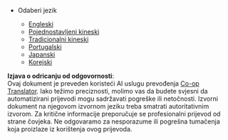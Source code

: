<!--
CO_OP_TRANSLATOR_METADATA:
{
  "original_hash": "b918f72764505b503a4c2889a438b8d7",
  "translation_date": "2025-05-20T11:25:32+00:00",
  "source_file": "docs/_navbar.md",
  "language_code": "hr"
}
-->
* Odaberi jezik

    * [Engleski](../../../../../../..)
    * [Pojednostavljeni kineski](../../../../../../../translations/cn)
    * [Tradicionalni kineski](../../../../../../../translations/tw)
    * [Portugalski](../../../../../../../translations/pt-br)
    * [Japanski](../../../../../../../translations/ja-jp)
    * [Korejski](../../../../../../../translations/ko)

**Izjava o odricanju od odgovornosti**:  
Ovaj dokument je preveden koristeći AI uslugu prevođenja [Co-op Translator](https://github.com/Azure/co-op-translator). Iako težimo preciznosti, molimo vas da budete svjesni da automatizirani prijevodi mogu sadržavati pogreške ili netočnosti. Izvorni dokument na njegovom izvornom jeziku treba smatrati autoritativnim izvorom. Za kritične informacije preporučuje se profesionalni prijevod od strane čovjeka. Ne odgovaramo za nesporazume ili pogrešna tumačenja koja proizlaze iz korištenja ovog prijevoda.